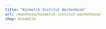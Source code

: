 ```yaml
---
title: "Kosmetik-Institut Wachenheim"
url: /mannheim/kosmetik-institut-wachenheim/
shop: Kosmetik
---
```

